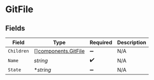 # GitFile


## Fields

| Field                                                      | Type                                                       | Required                                                   | Description                                                |
| ---------------------------------------------------------- | ---------------------------------------------------------- | ---------------------------------------------------------- | ---------------------------------------------------------- |
| `Children`                                                 | [][components.GitFile](../../models/components/gitfile.md) | :heavy_minus_sign:                                         | N/A                                                        |
| `Name`                                                     | *string*                                                   | :heavy_check_mark:                                         | N/A                                                        |
| `State`                                                    | **string*                                                  | :heavy_minus_sign:                                         | N/A                                                        |